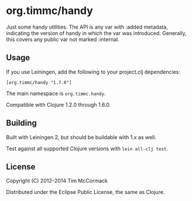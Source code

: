 # org.timmc/handy

Just some handy utilities. The API is any var with :added metadata,
indicating the version of handy in which the var was introduced.
Generally, this covers any public var not marked :internal.

## Usage

If you use Leiningen, add the following to your project.clj dependencies:

`[org.timmc/handy "1.7.0"]`

The main namespace is `org.timmc.handy`.

Compatible with Clojure 1.2.0 through 1.6.0.

## Building

Built with Leiningen 2, but should be buildable with 1.x as well.

Test against all supported Clojure versions with `lein all-clj test`.

## License

Copyright (C) 2012–2014 Tim McCormack

Distributed under the Eclipse Public License, the same as Clojure.
